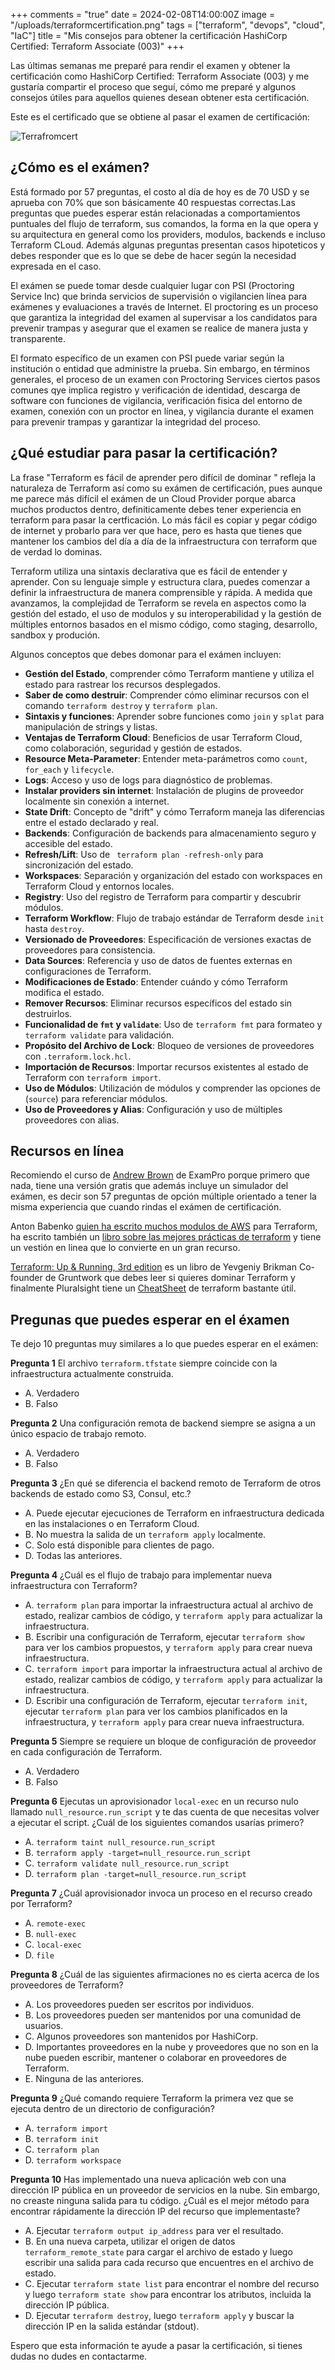 +++
comments = "true"
date = 2024-02-08T14:00:00Z
image = "/uploads/terraformcertification.png"
tags = ["terraform", "devops", "cloud", "IaC"]
title = "Mis consejos para obtener la certificación HashiCorp Certified: Terraform Associate (003)"
+++


Las últimas semanas me preparé para rendir el examen y obtener la certificación como HashiCorp Certified: Terraform Associate (003) y me gustaría compartir el proceso que seguí, cómo me preparé y algunos consejos útiles para aquellos quienes desean obtener esta certificación.

Este es el certificado que se obtiene al pasar el examen de certificación:

![Terrafromcert](/uploads/terraformcertga.png)

## ¿Cómo es el exámen?

Está formado por 57 preguntas, el costo al día de hoy es de 70 USD y se aprueba con 70% que son básicamente 40 respuestas correctas.Las preguntas que puedes esperar están relacionadas a  comportamientos puntuales del flujo de terraform, sus comandos, la forma en la que opera y su arquitectura en general como los providers, modulos, backends e incluso Terraform CLoud.  Además algunas preguntas presentan casos hipoteticos y debes responder que es lo que se debe de hacer según la necesidad expresada en el caso. 

El exámen se puede tomar desde cualquier lugar con PSI (Proctoring Service Inc) que brinda servicios de supervisión o vigilancien línea para exámenes y evaluaciones a través de Internet. El proctoring es un proceso que garantiza la integridad del examen al supervisar a los candidatos para prevenir trampas y asegurar que el examen se realice de manera justa y transparente.

El formato específico de un examen con PSI puede variar según la institución o entidad que administre la prueba. Sin embargo, en términos generales, el proceso de un examen con Proctoring Services ciertos pasos comunes qye implica registro y verificación de identidad, descarga de software con funciones de vigilancia, verificación fisica del entorno de examen, conexión con un proctor en línea, y vigilancia durante el examen para prevenir trampas y garantizar la integridad del proceso.

## ¿Qué estudiar para pasar la certificación?

La frase "Terraform es fácil de aprender pero difícil de dominar " refleja  la naturaleza de Terraform así como su exámen de certificación, pues aunque me parece más difícil el exámen de un Cloud Provider porque abarca muchos productos dentro, definiticamente debes tener experiencia en terraform para pasar la certficación. Lo más fácil es copiar y pegar código de internet y probarlo para ver que hace, pero es hasta que tienes que mantener los cambios del día a día de la infraestructura con terraform que de verdad lo dominas.

Terraform utiliza una sintaxis declarativa que es fácil de entender y aprender. Con su lenguaje simple y estructura clara,  puedes comenzar a definir la infraestructura de manera comprensible y rápida. A medida que avanzamos, la complejidad de Terraform se revela en aspectos como la gestión del estado, el uso de modulos y su interoperabilidad y la gestión de múltiples entornos basados en el mismo código, como staging, desarrollo, sandbox y produción. 

Algunos conceptos que debes domonar para el exámen incluyen:

- **Gestión del Estado**, comprender cómo Terraform mantiene y utiliza el estado para rastrear los recursos desplegados.
- **Saber de como destruir**: Comprender cómo eliminar recursos con el comando `terraform destroy` y `terraform plan`.
- **Sintaxis y funciones**: Aprender sobre funciones como `join` y `splat` para manipulación de strings y listas.
- **Ventajas de Terraform Cloud**: Beneficios de usar Terraform Cloud, como colaboración, seguridad y gestión de estados.
- **Resource Meta-Parameter**: Entender meta-parámetros como `count`, `for_each` y `lifecycle`.
- **Logs**: Acceso y uso de logs para diagnóstico de problemas.
- **Instalar providers sin internet**: Instalación de plugins de proveedor localmente sin conexión a internet.
- **State Drift**: Concepto de "drift" y cómo Terraform maneja las diferencias entre el estado declarado y real.
- **Backends**: Configuración de backends para almacenamiento seguro y accesible del estado.
- **Refresh/Lift**: Uso de ` terraform plan -refresh-only` para sincronización del estado.
- **Workspaces**: Separación y organización del estado con workspaces en Terraform Cloud y entornos locales.
- **Registry**: Uso del registro de Terraform para compartir y descubrir módulos.
- **Terraform Workflow**: Flujo de trabajo estándar de Terraform desde `init` hasta `destroy`.
- **Versionado de Proveedores**: Especificación de versiones exactas de proveedores para consistencia.
- **Data Sources**: Referencia y uso de datos de fuentes externas en configuraciones de Terraform.
- **Modificaciones de Estado**: Entender cuándo y cómo Terraform modifica el estado.
- **Remover Recursos**: Eliminar recursos específicos del estado sin destruirlos.
- **Funcionalidad de `fmt` y `validate`**: Uso de `terraform fmt` para formateo y `terraform validate` para validación.
- **Propósito del Archivo de Lock**: Bloqueo de versiones de proveedores con `.terraform.lock.hcl`.
- **Importación de Recursos**: Importar recursos existentes al estado de Terraform con `terraform import`.
- **Uso de Módulos**: Utilización de módulos y comprender las opciones de (`source`) para referenciar módulos.
- **Uso de Proveedores y Alias**: Configuración y uso de múltiples proveedores con alias.

## Recursos en línea

Recomiendo el curso de [Andrew Brown](https://exampro.co/terraform) de ExamPro  porque primero que nada, tiene una versión gratis que además incluye un simulador del exámen, es decir son 57 preguntas de opción múltiple orientado a tener la misma experiencia que cuando rindas el exámen de certificación.

Anton Babenko [quien ha escrito muchos modulos de AWS](https://github.com/terraform-aws-modules) para Terraform, ha escrito también un [libro sobre las mejores prácticas de terraform]((https://www.terraform-best-practices.com/)) y tiene un vestión en linea que lo convierte en un gran recurso.

[Terraform: Up & Running, 3rd edition](https://blog.gruntwork.io/terraform-up-running-3rd-edition-is-now-published-4b99804d922a) es un libro de Yevgeniy Brikman Co-founder de Gruntwork que debes leer si quieres dominar Terraform y finalmente Pluralsight tiene un [CheatSheet](https://www.pluralsight.com/resources/blog/cloud/the-ultimate-terraform-cheatsheet) de terraform bastante útil.


## Pregunas que puedes esperar en el éxamen

Te dejo 10 preguntas muy similares a lo que puedes esperar en el exámen:

**Pregunta 1**
El archivo `terraform.tfstate` siempre coincide con la infraestructura actualmente construida.
- A. Verdadero
- B. Falso

**Pregunta 2**
Una configuración remota de backend siempre se asigna a un único espacio de trabajo remoto.
- A. Verdadero
- B. Falso

**Pregunta 3**
¿En qué se diferencia el backend remoto de Terraform de otros backends de estado como S3, Consul, etc.?
- A. Puede ejecutar ejecuciones de Terraform en infraestructura dedicada en las instalaciones o en Terraform Cloud.
- B. No muestra la salida de un `terraform apply` localmente.
- C. Solo está disponible para clientes de pago.
- D. Todas las anteriores.

**Pregunta 4**
¿Cuál es el flujo de trabajo para implementar nueva infraestructura con Terraform?
- A. `terraform plan` para importar la infraestructura actual al archivo de estado, realizar cambios de código, y `terraform apply` para actualizar la infraestructura.
- B. Escribir una configuración de Terraform, ejecutar `terraform show` para ver los cambios propuestos, y `terraform apply` para crear nueva infraestructura.
- C. `terraform import` para importar la infraestructura actual al archivo de estado, realizar cambios de código, y `terraform apply` para actualizar la infraestructura.
- D. Escribir una configuración de Terraform, ejecutar `terraform init`, ejecutar `terraform plan` para ver los cambios planificados en la infraestructura, y `terraform apply` para crear nueva infraestructura.

**Pregunta 5**
Siempre se requiere un bloque de configuración de proveedor en cada configuración de Terraform.
- A. Verdadero
- B. Falso

**Pregunta 6**
Ejecutas un aprovisionador `local-exec` en un recurso nulo llamado `null_resource.run_script` y te das cuenta de que necesitas volver a ejecutar el script.
¿Cuál de los siguientes comandos usarías primero?
- A. `terraform taint null_resource.run_script`
- B. `terraform apply -target=null_resource.run_script`
- C. `terraform validate null_resource.run_script`
- D. `terraform plan -target=null_resource.run_script`

**Pregunta 7**
¿Cuál aprovisionador invoca un proceso en el recurso creado por Terraform?
- A. `remote-exec`
- B. `null-exec`
- C. `local-exec`
- D. `file`

**Pregunta 8**
¿Cuál de las siguientes afirmaciones no es cierta acerca de los proveedores de Terraform?
- A. Los proveedores pueden ser escritos por individuos.
- B. Los proveedores pueden ser mantenidos por una comunidad de usuarios.
- C. Algunos proveedores son mantenidos por HashiCorp.
- D. Importantes proveedores en la nube y proveedores que no son en la nube pueden escribir, mantener o colaborar en proveedores de Terraform.
- E. Ninguna de las anteriores.

**Pregunta 9**
¿Qué comando requiere Terraform la primera vez que se ejecuta dentro de un directorio de configuración?
- A. `terraform import`
- B. `terraform init`
- C. `terraform plan`
- D. `terraform workspace`

**Pregunta 10**
Has implementado una nueva aplicación web con una dirección IP pública en un proveedor de servicios en la nube. Sin embargo, no creaste ninguna salida para tu código.
¿Cuál es el mejor método para encontrar rápidamente la dirección IP del recurso que implementaste?
- A. Ejecutar `terraform output ip_address` para ver el resultado.
- B. En una nueva carpeta, utilizar el origen de datos `terraform_remote_state` para cargar el archivo de estado y luego escribir una salida para cada recurso que encuentres en el archivo de estado.
- C. Ejecutar `terraform state list` para encontrar el nombre del recurso y luego `terraform state show` para encontrar los atributos, incluida la dirección IP pública.
- D. Ejecutar `terraform destroy`, luego `terraform apply` y buscar la dirección IP en la salida estándar (stdout).


Espero que esta información te ayude a pasar la certificación, si tienes dudas no dudes en contactarme.